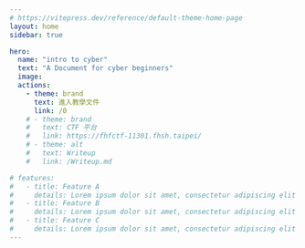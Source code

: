```yaml
---
# https://vitepress.dev/reference/default-theme-home-page
layout: home
sidebar: true

hero:
  name: "intro to cyber"
  text: "A Document for cyber beginners"
  image: 
  actions:
    - theme: brand
      text: 進入教學文件
      link: /0
    # - theme: brand
    #   text: CTF 平台
    #   link: https://fhfctf-11301.fhsh.taipei/
    # - theme: alt
    #   text: Writeup
    #   link: /Writeup.md

# features:
#   - title: Feature A
#     details: Lorem ipsum dolor sit amet, consectetur adipiscing elit
#   - title: Feature B
#     details: Lorem ipsum dolor sit amet, consectetur adipiscing elit
#   - title: Feature C
#     details: Lorem ipsum dolor sit amet, consectetur adipiscing elit
---
```


